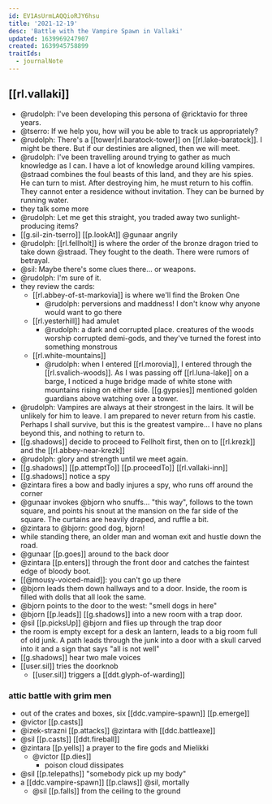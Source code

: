 ```yaml
---
id: EV1AsUrmLAQQioRJY6hsu
title: '2021-12-19'
desc: 'Battle with the Vampire Spawn in Vallaki'
updated: 1639969247907
created: 1639945758899
traitIds:
  - journalNote
---
```


## [[rl.vallaki]]

- @rudolph: I've been developing this persona of @ricktavio for three years.
- @tserro: If we help you, how will you be able to track us appropriately?
- @rudolph: There's a [[tower|rl.baratock-tower]] on [[rl.lake-baratock]]. I might be there. But if our destinies are aligned, then we will meet.
- @rudolph: I've been travelling around trying to gather as much knowledge as I can. I have a lot of knowledge around killing vampires. @straad combines the foul beasts of this land, and they are his spies. He can turn to mist. After destroying him, he must return to his coffin. They cannot enter a residence without invitation. They can be burned by running water. 
- they talk some more
- @rudolph: Let me get this straight, you traded away two sunlight-producing items?
- [[g.sil-zin-tserro]] [[p.lookAt]] @gunaar angrily
- @rudolph: [[rl.fellholt]] is where the order of the bronze dragon tried to take down @straad. They fought to the death. There were rumors of betrayal.
- @sil: Maybe there's some clues there... or weapons.
- @rudolph: I'm sure of it.
- they review the cards: 
  - [[rl.abbey-of-st-markovia]] is where we'll find the Broken One
    - @rudolph: perversions and maddness! I don't know why anyone would want to go there
  - [[rl.yesterhill]] had amulet
    - @rudolph: a dark and corrupted place. creatures of the woods worship corrupted demi-gods, and they've turned the forest into something monstrous
  - [[rl.white-mountains]] 
    - @rudolph: when I entered [[rl.morovia]], I entered through the [[rl.svalich-woods]]. As I was passing off [[rl.luna-lake]] on a barge, I noticed a huge bridge made of white stone with mountains rising on either side. [[g.gypsies]] mentioned golden guardians above watching over a tower.  
- @rudolph: Vampires are always at their strongest in the lairs. It will be unlikely for him to leave. I am prepared to never return from his castle. Perhaps I shall survive, but this is the greatest vampire... I have no plans beyond this, and nothing to return to.
- [[g.shadows]] decide to proceed to Fellholt first, then on to [[rl.krezk]] and the [[rl.abbey-near-krezk]]
- @rudolph: glory and strength until we meet again. 
- [[g.shadows]] [[p.attemptTo]] [[p.proceedTo]] [[rl.vallaki-inn]]
- [[g.shadows]] notice a spy
- @zintara fires a bow and badly injures a spy, who runs off around the corner
- @gunaar invokes @bjorn who snuffs... "this way", follows to the town square, and points his snout at the mansion on the far side of the square. The curtains are heavily draped, and ruffle a bit.
- @zintara to @bjorn: good dog, bjorn!
- while standing there, an older man and woman exit and hustle down the road.
- @gunaar [[p.goes]] around to the back door
- @zintara [[p.enters]] through the front door and catches the faintest edge of bloody boot.
- [[@mousy-voiced-maid]]: you can't go up there
- @bjorn leads them down hallways and to a door. Inside, the room is filled with dolls that all look the same. 
- @bjorn points to the door to the west: "smell dogs in here"
- @bjorn [[p.leads]] [[g.shadows]] into a new room with a trap door.
- @sil [[p.picksUp]] @bjorn and flies up through the trap door
- the room is empty except for a desk an lantern, leads to a big room full of old junk. A path leads through the junk into a door with a skull carved into it and a sign that says "all is not well"
- [[g.shadows]] hear two male voices
- [[user.sil]] tries the doorknob
  - [[user.sil]] triggers a [[ddt.glyph-of-warding]]

### attic battle with grim men

- out of the crates and boxes, six [[ddc.vampire-spawn]] [[p.emerge]]
- @victor [[p.casts]] 
- @izek-strazni [[p.attacks]] @zintara with [[ddc.battleaxe]]
- @sil [[p.casts]] [[ddt.fireball]]
- @zintara [[p.yells]] a prayer to the fire gods and Mielikki
  - @victor [[p.dies]]
    - poison cloud dissipates
- @sil [[p.telepaths]] "somebody pick up my body"
- a [[ddc.vampire-spawn]] [[p.claws]] @sil, mortally
  - @sil [[p.falls]] from the ceiling to the ground
